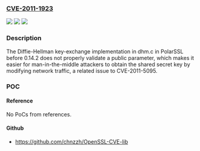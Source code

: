 ### [CVE-2011-1923](https://cve.mitre.org/cgi-bin/cvename.cgi?name=CVE-2011-1923)
![](https://img.shields.io/static/v1?label=Product&message=n%2Fa&color=blue)
![](https://img.shields.io/static/v1?label=Version&message=%3D%20n%2Fa%20&color=brighgreen)
![](https://img.shields.io/static/v1?label=Vulnerability&message=n%2Fa&color=brighgreen)

### Description

The Diffie-Hellman key-exchange implementation in dhm.c in PolarSSL before 0.14.2 does not properly validate a public parameter, which makes it easier for man-in-the-middle attackers to obtain the shared secret key by modifying network traffic, a related issue to CVE-2011-5095.

### POC

#### Reference
No PoCs from references.

#### Github
- https://github.com/chnzzh/OpenSSL-CVE-lib

